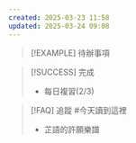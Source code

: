 ```yaml
---
created: 2025-03-23 11:58
updated: 2025-03-24 09:08
---
```

> [!EXAMPLE] 待辦事項


> [!SUCCESS] 完成
>- 每日複習(2/3)

> [!FAQ] 追蹤
> #今天讀到這裡 
> - 芷語的許願樂譜


